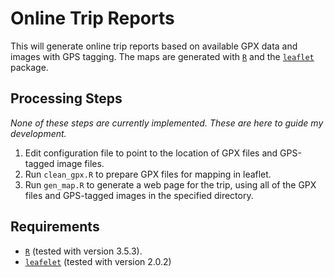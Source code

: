 # Online Trip Reports

This will generate online trip reports based on available GPX data and images with GPS tagging.
The maps are generated with [`R`](https://www.r-project.org/) and the [`leaflet`](https://rstudio.github.io/leaflet/) package.

## Processing Steps

*None of these steps are currently implemented.
These are here to guide my development.*

1. Edit configuration file to point to the location of GPX files and GPS-tagged image files.
2. Run `clean_gpx.R` to prepare GPX files for mapping in leaflet.
3. Run `gen_map.R` to generate a web page for the trip, using all of the GPX files and GPS-tagged images in the specified directory.


## Requirements

* [`R`](https://www.r-project.org/) (tested with version 3.5.3).
* [`leafelet`](https://rstudio.github.io/leaflet/) (tested with version 2.0.2)

